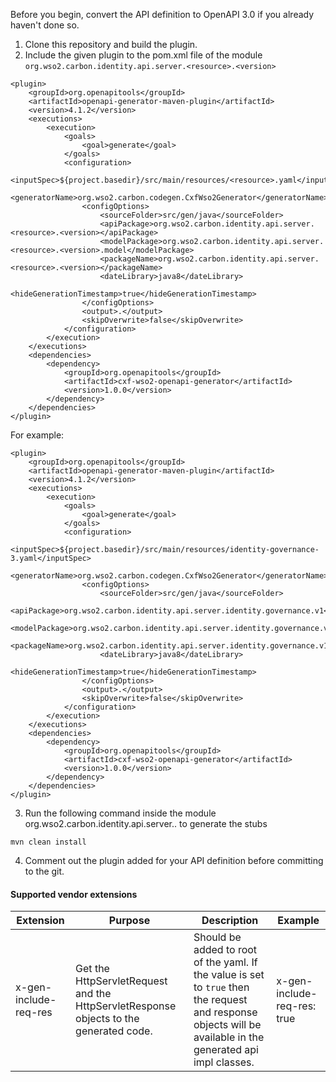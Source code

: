 Before you begin, convert the API definition to OpenAPI 3.0 if you already haven't done so.

1. Clone this repository and build the plugin.
2. Include the given plugin to the pom.xml file of the module `org.wso2.carbon.identity.api.server.<resource>.<version>`

```
<plugin>
    <groupId>org.openapitools</groupId>
    <artifactId>openapi-generator-maven-plugin</artifactId>
    <version>4.1.2</version>
    <executions>
        <execution>
            <goals>
                <goal>generate</goal>
            </goals>
            <configuration>
                <inputSpec>${project.basedir}/src/main/resources/<resource>.yaml</inputSpec>
                <generatorName>org.wso2.carbon.codegen.CxfWso2Generator</generatorName>
                <configOptions>
                    <sourceFolder>src/gen/java</sourceFolder>
                    <apiPackage>org.wso2.carbon.identity.api.server.<resource>.<version></apiPackage>
                    <modelPackage>org.wso2.carbon.identity.api.server.<resource>.<version>.model</modelPackage>
                    <packageName>org.wso2.carbon.identity.api.server.<resource>.<version></packageName>
                    <dateLibrary>java8</dateLibrary>
                    <hideGenerationTimestamp>true</hideGenerationTimestamp>
                </configOptions>
                <output>.</output>
                <skipOverwrite>false</skipOverwrite>
            </configuration>
        </execution>
    </executions>
    <dependencies>
        <dependency>
            <groupId>org.openapitools</groupId>
            <artifactId>cxf-wso2-openapi-generator</artifactId>
            <version>1.0.0</version>
        </dependency>
    </dependencies>
</plugin>
```

For example:

```
<plugin>
    <groupId>org.openapitools</groupId>
    <artifactId>openapi-generator-maven-plugin</artifactId>
    <version>4.1.2</version>
    <executions>
        <execution>
            <goals>
                <goal>generate</goal>
            </goals>
            <configuration>
                <inputSpec>${project.basedir}/src/main/resources/identity-governance-3.yaml</inputSpec>
                <generatorName>org.wso2.carbon.codegen.CxfWso2Generator</generatorName>
                <configOptions>
                    <sourceFolder>src/gen/java</sourceFolder>
                    <apiPackage>org.wso2.carbon.identity.api.server.identity.governance.v1</apiPackage>
                    <modelPackage>org.wso2.carbon.identity.api.server.identity.governance.v1.model</modelPackage>
                    <packageName>org.wso2.carbon.identity.api.server.identity.governance.v1</packageName>
                    <dateLibrary>java8</dateLibrary>
                    <hideGenerationTimestamp>true</hideGenerationTimestamp>
                </configOptions>
                <output>.</output>
                <skipOverwrite>false</skipOverwrite>
            </configuration>
        </execution>
    </executions>
    <dependencies>
        <dependency>
            <groupId>org.openapitools</groupId>
            <artifactId>cxf-wso2-openapi-generator</artifactId>
            <version>1.0.0</version>
        </dependency>
    </dependencies>
</plugin>
```

3. Run the following command inside the module org.wso2.carbon.identity.api.server.<resource>.<version> to generate the stubs

```
mvn clean install
```

4. Comment out the plugin added for your API definition before committing to the git.

#### Supported vendor extensions
| Extension | Purpose | Description                                                                                                                                                   | Example |
|---|---|---|---|
| x-gen-include-req-res | Get the HttpServletRequest and the HttpServletResponse objects to the generated code. | Should be added to root of the yaml. If the value is set to `true` then the request and response objects will be available in the generated api impl classes. | x-gen-include-req-res: true |


